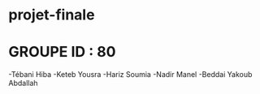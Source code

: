 # projet-finale


<h1>GROUPE ID : 80</h1>

<title>Groupe members :</title>

-Tébani Hiba 
-Keteb Yousra 
-Hariz Soumia
-Nadir Manel 
-Beddai Yakoub Abdallah
